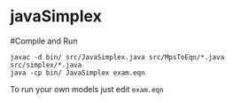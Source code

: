 # javaSimplex

#Compile and Run
```
javac -d bin/ src/JavaSimplex.java src/MpsToEqn/*.java src/simplex/*.java
java -cp bin/ JavaSimplex exam.eqn
```
To run your own models just edit ```exam.eqn```
